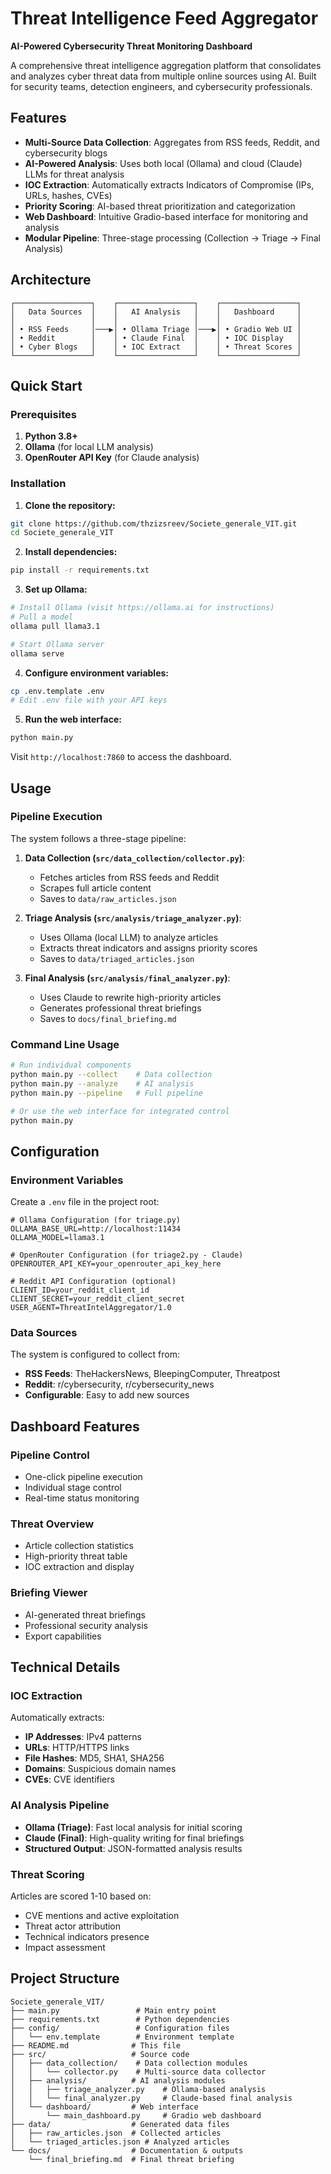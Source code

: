 # Threat Intelligence Feed Aggregator

**AI-Powered Cybersecurity Threat Monitoring Dashboard**

A comprehensive threat intelligence aggregation platform that consolidates and analyzes cyber threat data from multiple online sources using AI. Built for security teams, detection engineers, and cybersecurity professionals.

## Features

- **Multi-Source Data Collection**: Aggregates from RSS feeds, Reddit, and cybersecurity blogs
- **AI-Powered Analysis**: Uses both local (Ollama) and cloud (Claude) LLMs for threat analysis
- **IOC Extraction**: Automatically extracts Indicators of Compromise (IPs, URLs, hashes, CVEs)
- **Priority Scoring**: AI-based threat prioritization and categorization
- **Web Dashboard**: Intuitive Gradio-based interface for monitoring and analysis
- **Modular Pipeline**: Three-stage processing (Collection → Triage → Final Analysis)

## Architecture

```
┌─────────────────┐    ┌─────────────────┐    ┌─────────────────┐
│   Data Sources  │    │   AI Analysis   │    │   Dashboard     │
│                 │    │                 │    │                 │
│ • RSS Feeds     │───▶│ • Ollama Triage │───▶│ • Gradio Web UI │
│ • Reddit        │    │ • Claude Final  │    │ • IOC Display   │
│ • Cyber Blogs   │    │ • IOC Extract   │    │ • Threat Scores │
└─────────────────┘    └─────────────────┘    └─────────────────┘
```

## Quick Start

### Prerequisites

1. **Python 3.8+**
2. **Ollama** (for local LLM analysis)
3. **OpenRouter API Key** (for Claude analysis)

### Installation

1. **Clone the repository:**
```bash
git clone https://github.com/thzizsreev/Societe_generale_VIT.git
cd Societe_generale_VIT
```

2. **Install dependencies:**
```bash
pip install -r requirements.txt
```

3. **Set up Ollama:**
```bash
# Install Ollama (visit https://ollama.ai for instructions)
# Pull a model
ollama pull llama3.1

# Start Ollama server
ollama serve
```

4. **Configure environment variables:**
```bash
cp .env.template .env
# Edit .env file with your API keys
```

5. **Run the web interface:**
```bash
python main.py
```

Visit `http://localhost:7860` to access the dashboard.

## Usage

### Pipeline Execution

The system follows a three-stage pipeline:

1. **Data Collection (`src/data_collection/collector.py`)**:
   - Fetches articles from RSS feeds and Reddit
   - Scrapes full article content
   - Saves to `data/raw_articles.json`

2. **Triage Analysis (`src/analysis/triage_analyzer.py`)**:
   - Uses Ollama (local LLM) to analyze articles
   - Extracts threat indicators and assigns priority scores
   - Saves to `data/triaged_articles.json`

3. **Final Analysis (`src/analysis/final_analyzer.py`)**:
   - Uses Claude to rewrite high-priority articles
   - Generates professional threat briefings
   - Saves to `docs/final_briefing.md`

### Command Line Usage

```bash
# Run individual components
python main.py --collect    # Data collection
python main.py --analyze    # AI analysis
python main.py --pipeline   # Full pipeline

# Or use the web interface for integrated control
python main.py
```

## Configuration

### Environment Variables

Create a `.env` file in the project root:

```env
# Ollama Configuration (for triage.py)
OLLAMA_BASE_URL=http://localhost:11434
OLLAMA_MODEL=llama3.1

# OpenRouter Configuration (for triage2.py - Claude)
OPENROUTER_API_KEY=your_openrouter_api_key_here

# Reddit API Configuration (optional)
CLIENT_ID=your_reddit_client_id
CLIENT_SECRET=your_reddit_client_secret
USER_AGENT=ThreatIntelAggregator/1.0
```

### Data Sources

The system is configured to collect from:
- **RSS Feeds**: TheHackersNews, BleepingComputer, Threatpost
- **Reddit**: r/cybersecurity, r/cybersecurity_news
- **Configurable**: Easy to add new sources

## Dashboard Features

### Pipeline Control
- One-click pipeline execution
- Individual stage control
- Real-time status monitoring

### Threat Overview
- Article collection statistics
- High-priority threat table
- IOC extraction and display

### Briefing Viewer
- AI-generated threat briefings
- Professional security analysis
- Export capabilities

## Technical Details

### IOC Extraction
Automatically extracts:
- **IP Addresses**: IPv4 patterns
- **URLs**: HTTP/HTTPS links
- **File Hashes**: MD5, SHA1, SHA256
- **Domains**: Suspicious domain names
- **CVEs**: CVE identifiers

### AI Analysis Pipeline
- **Ollama (Triage)**: Fast local analysis for initial scoring
- **Claude (Final)**: High-quality writing for final briefings
- **Structured Output**: JSON-formatted analysis results

### Threat Scoring
Articles are scored 1-10 based on:
- CVE mentions and active exploitation
- Threat actor attribution
- Technical indicators presence
- Impact assessment

## Project Structure

```
Societe_generale_VIT/
├── main.py                 # Main entry point
├── requirements.txt        # Python dependencies
├── config/                 # Configuration files
│   └── env.template        # Environment template
├── README.md              # This file
├── src/                   # Source code
│   ├── data_collection/    # Data collection modules
│   │   └── collector.py    # Multi-source data collector
│   ├── analysis/          # AI analysis modules
│   │   ├── triage_analyzer.py    # Ollama-based analysis
│   │   └── final_analyzer.py     # Claude-based final analysis
│   └── dashboard/         # Web interface
│       └── main_dashboard.py     # Gradio web dashboard
├── data/                  # Generated data files
│   ├── raw_articles.json  # Collected articles
│   └── triaged_articles.json # Analyzed articles
└── docs/                  # Documentation & outputs
    └── final_briefing.md  # Final threat briefing
```
